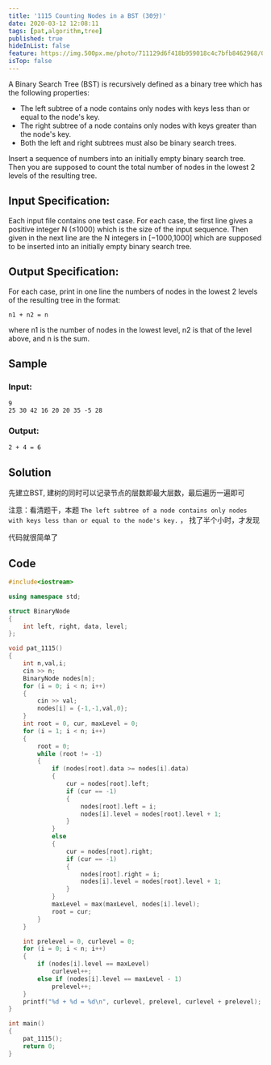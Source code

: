 ```yaml
---
title: '1115 Counting Nodes in a BST (30分)'
date: 2020-03-12 12:08:11
tags: [pat,algorithm,tree]
published: true
hideInList: false
feature: https://img.500px.me/photo/711129d6f418b959018c4c7bfb8462968/0beba5ad01634302b8b9001069fc2abd.jpg!p5
isTop: false
---
```

A Binary Search Tree (BST) is recursively defined as a binary tree which has the following properties:

- The left subtree of a node contains only nodes with keys less than or equal to the node's key.
- The right subtree of a node contains only nodes with keys greater than the node's key.
- Both the left and right subtrees must also be binary search trees.
  
Insert a sequence of numbers into an initially empty binary search tree. Then you are supposed to count the total number of nodes in the lowest 2 levels of the resulting tree.

## Input Specification:
Each input file contains one test case. For each case, the first line gives a positive integer N (≤1000) which is the size of the input sequence. Then given in the next line are the N integers in [−1000,1000] which are supposed to be inserted into an initially empty binary search tree.

## Output Specification:
For each case, print in one line the numbers of nodes in the lowest 2 levels of the resulting tree in the format:
```
n1 + n2 = n
```
      
    
where n1 is the number of nodes in the lowest level, n2 is that of the level above, and n is the sum.

## Sample 
### Input:
```
9
25 30 42 16 20 20 35 -5 28
```
      
    
### Output:
```
2 + 4 = 6
```

## Solution

先建立BST, 建树的同时可以记录节点的层数即最大层数，最后遍历一遍即可

注意：看清题干，本题 ```The left subtree of a node contains only nodes with keys less than or equal to the node's key.``` ， 找了半个小时，才发现

代码就很简单了

## Code

```c++
#include<iostream>

using namespace std;

struct BinaryNode
{
    int left, right, data, level;
};

void pat_1115()
{
    int n,val,i;
    cin >> n;
    BinaryNode nodes[n];
    for (i = 0; i < n; i++)
    {
        cin >> val;
        nodes[i] = {-1,-1,val,0};
    }
    int root = 0, cur, maxLevel = 0;
    for (i = 1; i < n; i++)
    {
        root = 0;
        while (root != -1)
        {
            if (nodes[root].data >= nodes[i].data)
            {
                cur = nodes[root].left;
                if (cur == -1)
                {
                    nodes[root].left = i;
                    nodes[i].level = nodes[root].level + 1;
                }
            }
            else
            {
                cur = nodes[root].right;
                if (cur == -1)
                {
                    nodes[root].right = i;
                    nodes[i].level = nodes[root].level + 1;
                }
            }
            maxLevel = max(maxLevel, nodes[i].level);
            root = cur;
        }
    }

    int prelevel = 0, curlevel = 0;
    for (i = 0; i < n; i++)
    {
        if (nodes[i].level == maxLevel)
            curlevel++;
        else if (nodes[i].level == maxLevel - 1)
            prelevel++;
    }
    printf("%d + %d = %d\n", curlevel, prelevel, curlevel + prelevel);
}

int main()
{
    pat_1115();
    return 0;
}

```